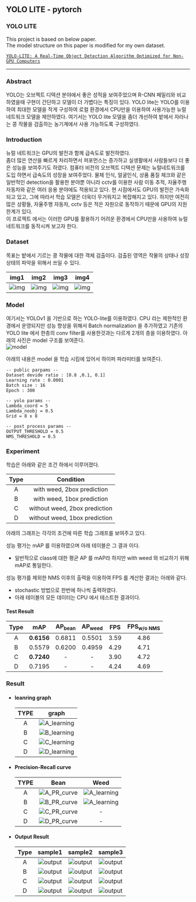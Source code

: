 ## YOLO LITE - pytorch

### YOLO LITE
This project is based on below paper.  
The model structure on this paper is modified for my own dataset.  
   
[`YOLO-LITE: A Real-Time Object Detection Algorithm Optimized for Non-GPU Computers`](https://arxiv.org/pdf/1811.05588)

---  

### Abstract  
YOLO는 오브젝트 디텍션 분야에서 좋은 성적을 보여주었으며 R-CNN 페밀리와 비교 하였을때 구현이 간단하고 모델이 더 가볍다는 특징이 있다.
YOLO lite는 YOLO를 이용하여 최대한 모델을 작게 구성하여 로컬 환경에서 CPU만을 이용하여 사용가능한 뉴럴네트워크 모델을 제안하였다.
여기서는 YOLO lite 모델을 좀더 개선하여 밭에서 자라나는 콩 작물을 검출하는 농기계에서 사용 가능하도록 구성하였다.
  
### Introduction  
뉴럴 네트워크는 GPU의 발전과 함께 급속도로 발전하였다.  
좀더 많은 연산을 빠르게 처리하면서 퍼포먼스는 증가하고 실생활에서 사람들보다 더 좋은 성능을 보여주기도 하였다.
컴퓨터 비전의 오브젝트 디텍션 문제는 뉴럴네트워크를 도입 하면서 급속도의 성장을 보여주었다.
물체 인식, 얼굴인식, 상품 품질 체크와 같은 일반적인 detection을 활용한 분야뿐 아니라 cctv를 이용한 사람 이동 추적,  자율주행 자동차와 같은 여러 응용 분야에도  적용되고 있다. 
현 시점에서도 GPU의 발전은 가속화 되고 있고, 그에 따라서 학습 모델은 더욱더 무거워지고  복잡해지고 있다.
하지만 여전히 많은 상황들, 자율주행 자동차, cctv 등은 적은 자원으로 동작하기 때문에 GPU의 지원 한계가 있다.   
이 프로젝트 에서는 이러한 GPU를 활용하기 어려운 환경에서 CPU만을 사용하여 뉴럴네트워크를 동작시켜 보고자 한다.
  
### Dataset  
목표는 밭에서 기르는 콩 작물에 대한 객체 검출이다. 검출된 영역은  작물의 상태나 성장 상태의 파악을 위해서 쓰일 수 있다.  
  
img1|img2|img3|img4
:----:|:----:|:----:|:----:
![img](https://raw.githubusercontent.com/hololee/YOLO_LITE/master/data/bean_leaf/images/a1.png)|![img](https://raw.githubusercontent.com/hololee/YOLO_LITE/master/data/bean_leaf/images/a2.png)|![img](https://raw.githubusercontent.com/hololee/YOLO_LITE/master/data/bean_leaf/images/a3.png)|![img](https://raw.githubusercontent.com/hololee/YOLO_LITE/master/data/bean_leaf/images/a4.png)


  
### Model   
여기서는 YOLOv1 을 기반으로 하는 YOLO-lite를 이용하였다. CPU 라는 제한적인 환경에서 운영되지만  성능 향상을 위해서 Batch normalization 을 추가하였고 기존의 YOLO lite 에서 한층의 conv filter를 사용한것과는 다르게 2개의 층을 이용하였다.
아래의 사진은 model 구조를 보여준다.  
![model](https://raw.githubusercontent.com/hololee/YOLO_LITE/master/models/model.jpg)  
  

아래의 내용은 model 을 학습 시킴에 있어서 하이퍼 파라미터를 보여준다.

~~~
-- public parpams --
Dataset devide ratio : [0.8 ,0.1, 0.1]
Learning rate : 0.0001
Batch size : 16
Epoch : 300

-- yolo params --
Lambda_coord = 5
Lambda_noobj = 0.5
Grid = 8 x 8

-- post process params --
OUTPUT_THRESHOLD = 0.5
NMS_THRESHOLD = 0.5
~~~

  
### Experiment
학습은 아래와 같은 조건 하에서 이루어졌다.      

Type | Condition
:----:|:----:
A | with weed, 2box prediction
B | with weed, 1box prediction  
C | without weed, 2box prediction  
D | without weed, 1box prediction  

아래의 그래프는 각각의 조건에 따른 학습 그래프를 보여주고 있다.

성능 평가는 mAP 를 이용하였으며 아래 테이블은 그 결과 이다.  
- 일반적으로 class에 대한 평균 AP 를 mAP라 하지만 with weed 와 비교하기 위해 mAP로 통일한다.  

성능 평가를 제외한 NMS 이후의 출력을 이용하여 FPS 를 계산한 결과는 아래와 같다.
- stochastic 방법으로 한번에 하나씩 출력하였다.
- 아래 테이블의 모든 데이터는 CPU 에서 테스트한 결과이다.
  
#### Test Result
Type|mAP|AP<sub>bean</sub>|AP<sub>weed</sub>|FPS|FPS<sub>w/o NMS</sub>
:----:|:----:|:----:|:----:|:----:|:----:
A |**0.6156**|0.6811|0.5501|3.59|4.86
B |0.5579|0.6200|0.4959|4.29|4.71
C | **0.7240**|-|-|3.90|4.72|
D |0.7195|-|-|4.24|4.69|
  
### Result 

- #### leanring graph
    TYPE|graph| 
    :----:|:----:
    A |![A_learning](https://raw.githubusercontent.com/hololee/YOLO_LITE/master/output/bean_leaf/learning_graph(weed%2C%202boxes).png)
    B |![B_learning](https://raw.githubusercontent.com/hololee/YOLO_LITE/master/output/bean_leaf/learning_graph(weed%2C%201boxes).png)
    C |![C_learning](https://raw.githubusercontent.com/hololee/YOLO_LITE/master/output/bean_leaf_noweed/learning_graph(noweed%2C%202boxes).png)
    D |![D_learning](https://raw.githubusercontent.com/hololee/YOLO_LITE/master/output/bean_leaf_noweed/learning_graph(noweed%2C%201boxes).png)  
  
  
- #### Precision-Recall curve
    TYPE|Bean|Weed 
    :----:|:----:|:----:
    A |![A_PR_curve](https://raw.githubusercontent.com/hololee/YOLO_LITE/master/output/bean_leaf/precision_recall_curve_Bean(weed%2C%202boxes).png)|![A_learning](https://raw.githubusercontent.com/hololee/YOLO_LITE/master/output/bean_leaf/precision_recall_curve_Weed(weed%2C%202boxes).png)
    B |![B_PR_curve](https://raw.githubusercontent.com/hololee/YOLO_LITE/master/output/bean_leaf/precision_recall_curve_Bean(weed%2C%201boxes).png)|![A_learning](https://raw.githubusercontent.com/hololee/YOLO_LITE/master/output/bean_leaf/precision_recall_curve_Weed(weed%2C%201boxes).png)
    C |![C_PR_curve](https://raw.githubusercontent.com/hololee/YOLO_LITE/master/output/bean_leaf_noweed/precision_recall_curve(noweed%2C%202boxes).png)|-
    D |![D_PR_curve](https://raw.githubusercontent.com/hololee/YOLO_LITE/master/output/bean_leaf_noweed/precision_recall_curve(noweed%2C%201boxes).png)|-
  
  
- #### Output Result
    Type|sample1|sample2|sample3
    :----:|:----:|:----:|:----:
    A|![output](https://raw.githubusercontent.com/hololee/YOLO_LITE/master/output/A_2.png)|![output](https://raw.githubusercontent.com/hololee/YOLO_LITE/master/output/A_3.png)|![output](https://raw.githubusercontent.com/hololee/YOLO_LITE/master/output/A_4.png)
    B|![output](https://raw.githubusercontent.com/hololee/YOLO_LITE/master/output/B_2.png)|![output](https://raw.githubusercontent.com/hololee/YOLO_LITE/master/output/B_3.png)|![output](https://raw.githubusercontent.com/hololee/YOLO_LITE/master/output/B_4.png)
    C|![output](https://raw.githubusercontent.com/hololee/YOLO_LITE/master/output/C_2.png)|![output](https://raw.githubusercontent.com/hololee/YOLO_LITE/master/output/C_3.png)|![output](https://raw.githubusercontent.com/hololee/YOLO_LITE/master/output/C_4.png)
    D|![output](https://raw.githubusercontent.com/hololee/YOLO_LITE/master/output/D_2.png)|![output](https://raw.githubusercontent.com/hololee/YOLO_LITE/master/output/D_3.png)|![output](https://raw.githubusercontent.com/hololee/YOLO_LITE/master/output/D_4.png)
      


